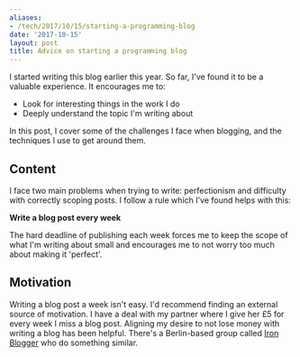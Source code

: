 ```yaml
---
aliases:
- /tech/2017/10/15/starting-a-programming-blog
date: '2017-10-15'
layout: post
title: Advice on starting a programming blog
---
```


I started writing this blog earlier this year. So far, I've found it to be a
valuable experience. It encourages me to:

- Look for interesting things in the work I do
- Deeply understand the topic I'm writing about

In this post, I cover some of the challenges I face when blogging, and the
techniques I use to get around them.

## Content

I face two main problems when trying to write: perfectionism and difficulty with
correctly scoping posts. I follow a rule which I've found helps with this:

**Write a blog post every week**

The hard deadline of publishing each week forces me to keep the scope of what
I'm writing about small and encourages me to not worry too much about making it
'perfect'.

## Motivation

Writing a blog post a week isn't easy. I'd recommend finding an external source
of motivation. I have a deal with my partner where I give her £5 for every week
I miss a blog post. Aligning my desire to not lose money with writing a blog has
been helpful. There's a Berlin-based group called [Iron
Blogger](https://ironbloggerberlin.com/about/) who do something similar.

